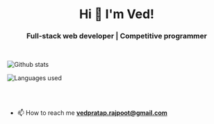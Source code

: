 <h1 align="center">Hi 👋 I'm Ved!</h1>
<h3 align="center">Full-stack web developer | Competitive programmer </h3>
<br>
<!--
**ved-rajpoot/ved-rajpoot** is a ✨ _special_ ✨ repository because its `README.md` (this file) appears on your GitHub profile.

Here are some ideas to get you started:

- 🔭 I’m currently working on ...
- 🌱 I’m currently learning ...
- 👯 I’m looking to collaborate on ...
- 🤔 I’m looking for help with ...
- 💬 Ask me about ...
- 📫 How to reach me: ...
- 😄 Pronouns: ...
- ⚡ Fun fact: ...
-->



<!-- <code><img height="20" src="https://raw.githubusercontent.com/github/explore/80688e429a7d4ef2fca1e82350fe8e3517d3494d/topics/javascript/javascript.png"></code> -->
<!-- <code><img height="20" src="https://raw.githubusercontent.com/github/explore/80688e429a7d4ef2fca1e82350fe8e3517d3494d/topics/react/react.png"></code> -->
<!-- <code><img height="20" src="https://raw.githubusercontent.com/github/explore/80688e429a7d4ef2fca1e82350fe8e3517d3494d/topics/nodejs/nodejs.png"></code> -->
<!-- <code><img height="20" src="https://raw.githubusercontent.com/github/explore/5c058a388828bb5fde0bcafd4bc867b5bb3f26f3/topics/cpp/cpp.png"></code> -->
<!-- <code><img height="20" src="https://raw.githubusercontent.com/github/explore/80688e429a7d4ef2fca1e82350fe8e3517d3494d/topics/bootstrap/bootstrap.png"></code>     -->


![Github stats](https://github-readme-stats-beryl.vercel.app/api?username=ved-rajpoot&show_icons=true&title_color=fff&icon_color=79ff97&text_color=9f9f9f&bg_color=151515)

![Languages used](https://github-readme-stats.vercel.app/api/top-langs/?username=ved-rajpoot&layout=compact&show_icons=true&title_color=fff&icon_color=79ff97&text_color=9f9f9f&bg_color=151515)


<!-- <img align="right" alt="Coding" width="400" src= "https://media0.giphy.com/media/Dh5q0sShxgp13DwrvG/giphy.gif?cid=790b7611b58b5bae020a6d3adcb93c47355466ad8ba127a4&rid=giphy.gif&ct=g"> -->

<br />
<br />

- 📫 How to reach me **vedpratap.rajpoot@gmail.com**


